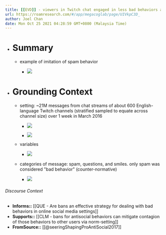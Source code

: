 ```yaml
---
title: [[EVD]] - viewers in Twitch chat engaged in less bad behaviors after a user was banned by a moderator for that bad behavior - [[@seeringShapingProAntiSocial2017]]
url: https://roamresearch.com/#/app/megacoglab/page/UIVkpC3D_
author: Joel Chan
date: Mon Oct 25 2021 04:28:59 GMT+0800 (Malaysia Time)
---
```


- # Summary

    - example of imitation of spam behavior

        - ![](https://firebasestorage.googleapis.com/v0/b/firescript-577a2.appspot.com/o/imgs%2Fapp%2Fmegacoglab%2FFYFyobgyLh.png?alt=media&token=1e77b5a4-f2f6-4862-95cc-f7c670b247b4)
- # Grounding Context

    - setting: ~21M messages from chat streams of about 600 English-language Twitch channels (stratified sampled to equate across channel size) over 1 week in March 2016

        - ![](https://firebasestorage.googleapis.com/v0/b/firescript-577a2.appspot.com/o/imgs%2Fapp%2Fmegacoglab%2Fac6KdoikWX.png?alt=media&token=49dbb516-f409-4e13-8705-f1feb4ff54c4)

        - ![](https://firebasestorage.googleapis.com/v0/b/firescript-577a2.appspot.com/o/imgs%2Fapp%2Fmegacoglab%2Fz0R6sFLAbv.png?alt=media&token=4c050061-a861-47be-b863-e8569a3b1b64)

    - variables

        - ![](https://firebasestorage.googleapis.com/v0/b/firescript-577a2.appspot.com/o/imgs%2Fapp%2Fmegacoglab%2Fy6Cvyc9MET.png?alt=media&token=141b788b-d199-470c-8592-a2c09d0035b9)

    - categories of message: spam, questions, and smiles. only spam was considered "bad behavior" (counter-normative)

        - ![](https://firebasestorage.googleapis.com/v0/b/firescript-577a2.appspot.com/o/imgs%2Fapp%2Fmegacoglab%2FJJ0laYDZTY.png?alt=media&token=b6bafe7f-55ae-496f-b740-645f68b997a2)

###### Discourse Context

- **Informs::** [[QUE - Are bans an effective strategy for dealing with bad behaviors in online social media settings]]
- **Supports::** [[CLM - bans for antisocial behaviors can mitigate contagion of those behaviors to other users via norm-setting]]
- **FromSource::** [[@seeringShapingProAntiSocial2017]]
